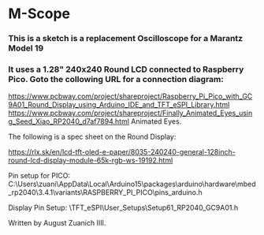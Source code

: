 # M-Scope

### This is a sketch is a replacement Oscilloscope for a Marantz Model 19
### It uses a 1.28" 240x240 Round LCD connected to Raspberry Pico. Goto the collowing URL for a connection diagram:

https://www.pcbway.com/project/shareproject/Raspberry_Pi_Pico_with_GC9A01_Round_Display_using_Arduino_IDE_and_TFT_eSPI_Library.html
https://www.pcbway.com/project/shareproject/Finally_Animated_Eyes_using_Seed_Xiao_RP2040_d7af7894.html Animated Eyes.

The following is a spec sheet on the Round Display:

https://rlx.sk/en/lcd-tft-oled-e-paper/8035-240240-general-128inch-round-lcd-display-module-65k-rgb-ws-19192.html

Pin setup for PICO:
C:\Users\zuani\AppData\Local\Arduino15\packages\arduino\hardware\mbed_rp2040\3.4.1\variants\RASPBERRY_PI_PICO\pins_arduino.h

Display Pin Setup:
\TFT_eSPI\User_Setups\Setup61_RP2040_GC9A01.h
 
Written by August Zuanich IIII.
